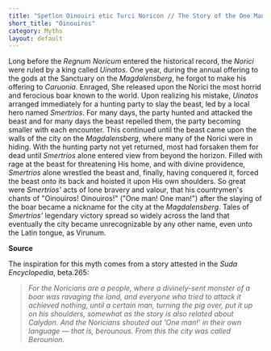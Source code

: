 ```yaml
---
title: "Spetlon Oinouiri etic Turci Noricon // The Story of the One Man and the Norican Boar"
short_title: "Oinouiros"
category: Myths
layout: default
---
```


Long before the *Regnum Noricum* entered the historical record, the *Norici* were ruled by a king called *Uinatos*. One year, during the annual offering to the gods at the Sanctuary on the *Magdalensberg*, he forgot to make his offering to *Caruonia*. Enraged, She released upon the Norici the most horrid and ferocious boar known to the world. Upon realizing his mistake, *Uinatos* arranged immediately for a hunting party to slay the beast, led by a local hero named *Smertrios*. For many days, the party hunted and attacked the beast and for many days the beast repelled them, the party becoming smaller with each encounter. This continued until the beast came upon the walls of the city on the *Magdalensberg*, where many of the Norici were in hiding. With the hunting party not yet returned, most had forsaken them for dead until *Smertrios* alone entered view from beyond the horizon. Filled with rage at the beast for threatening His home, and with divine providence, *Smertrios* alone wrestled the beast and, finally, having conquered it, forced the beast onto its back and hoisted it upon His own shoulders. So great were *Smertrios'* acts of lone bravery and valour, that his countrymen's chants of "Oinouiros! Oinouiros!" ("One man! One man!") after the slaying of the boar became a nickname for the city at the *Magdalensberg*. Tales of *Smertrios'* legendary victory spread so widely across the land that eventually the city became unrecognizable by any other name, even unto the Latin tongue, as Virunum. 

**Source**

The inspiration for this myth comes from a story attested in the *Suda Encyclopedia*, beta.265:

> *For the Noricians are a people, where a divinely-sent monster of a boar was ravaging the land, and everyone who tried to attack it achieved nothing, until a certain man, turning the pig over, put it up on his shoulders, somewhat as the story is also related about Calydon. And the Noricians shouted out 'One man!' in their own language — that is, berounous. From this the city was called Berounion.*
